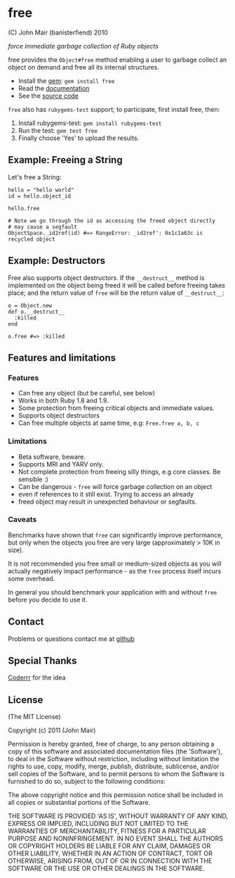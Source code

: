 free
=====

(C) John Mair (banisterfiend) 2010

_force immediate garbage collection of Ruby objects_

free provides the `Object#free` method enabling a user to garbage
collect an object on demand and free all its internal structures.

* Install the [gem](https://rubygems.org/gems/free): `gem install free`
* Read the [documentation](http://rdoc.info/github/banister/free/master/file/README.md)
* See the [source code](http://github.com/banister/free)

`free` also has `rubygems-test` support; to participate, first install
free, then:

1. Install rubygems-test: `gem install rubygems-test`
2. Run the test: `gem test free`
3. Finally choose 'Yes' to upload the results. 

Example: Freeing a String
-------------------------

Let's free a String:

    hello = "hello world"
    id = hello.object_id

    hello.free

    # Note we go through the id as accessing the freed object directly
    # may cause a segfault
    ObjectSpace._id2ref(id) #=> RangeError: _id2ref': 0x1c1a63c is recycled object 


Example: Destructors
--------------------

Free also supports object destructors. If the `__destruct__` method is
implemented on the object being freed it will be called before freeing
takes place; and the return value of `free` will be the return value of `__destruct__`:

    o = Object.new
    def o.__destruct__
      :killed
    end

    o.free #=> :killed

Features and limitations
-------------------------

### Features

* Can free any object (but be careful, see below)
* Works in both Ruby 1.8 and 1.9.
* Some protection from freeing critical objects and immediate values.
* Supports object destructors
* Can free multiple objects at same time, e.g: `Free.free a, b, c`

### Limitations

* Beta software, beware.
* Supports MRI and YARV only.
* Not complete protection from freeing silly things, e.g core classes. Be sensible :)
* Can be dangerous - `free` will force garbage collection on an object
* even if references to it still exist. Trying to access an already
* freed object may result in unexpected behaviour or segfaults.

### Caveats

Benchmarks have shown that `free` can significantly improve performance, but only
when the objects you free are very large (approximately > 10K
in size).

It is not recommended you free small or medium-sized objects as you will
actually negatively impact performance - as the `free` process itself
incurs some overhead.

In general you should benchmark your application with and without
`free` before you decide to use it.
  
Contact
-------

Problems or questions contact me at [github](http://github.com/banister)

Special Thanks
--------------

[Coderrr](http://coderrr.wordpress.com) for the idea


License
-------

(The MIT License) 

Copyright (c) 2011 (John Mair)

Permission is hereby granted, free of charge, to any person obtaining
a copy of this software and associated documentation files (the
'Software'), to deal in the Software without restriction, including
without limitation the rights to use, copy, modify, merge, publish,
distribute, sublicense, and/or sell copies of the Software, and to
permit persons to whom the Software is furnished to do so, subject to
the following conditions:

The above copyright notice and this permission notice shall be
included in all copies or substantial portions of the Software.

THE SOFTWARE IS PROVIDED 'AS IS', WITHOUT WARRANTY OF ANY KIND,
EXPRESS OR IMPLIED, INCLUDING BUT NOT LIMITED TO THE WARRANTIES OF
MERCHANTABILITY, FITNESS FOR A PARTICULAR PURPOSE AND NONINFRINGEMENT.
IN NO EVENT SHALL THE AUTHORS OR COPYRIGHT HOLDERS BE LIABLE FOR ANY
CLAIM, DAMAGES OR OTHER LIABILITY, WHETHER IN AN ACTION OF CONTRACT,
TORT OR OTHERWISE, ARISING FROM, OUT OF OR IN CONNECTION WITH THE
SOFTWARE OR THE USE OR OTHER DEALINGS IN THE SOFTWARE.
